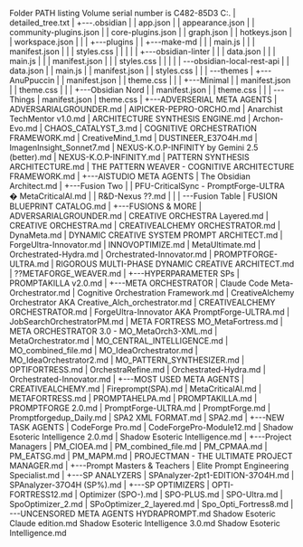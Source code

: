 Folder PATH listing
Volume serial number is C482-85D3
C:.
|   detailed_tree.txt
|
+---.obsidian
|   |   app.json
|   |   appearance.json
|   |   community-plugins.json
|   |   core-plugins.json
|   |   graph.json
|   |   hotkeys.json
|   |   workspace.json
|   |
|   +---plugins
|   |   +---make-md
|   |   |       main.js
|   |   |       manifest.json
|   |   |       styles.css
|   |   |
|   |   +---obsidian-linter
|   |   |       data.json
|   |   |       main.js
|   |   |       manifest.json
|   |   |       styles.css
|   |   |
|   |   \---obsidian-local-rest-api
|   |           data.json
|   |           main.js
|   |           manifest.json
|   |           styles.css
|   |
|   \---themes
|       +---AnuPpuccin
|       |       manifest.json
|       |       theme.css
|       |
|       +---Minimal
|       |       manifest.json
|       |       theme.css
|       |
|       +---Obsidian Nord
|       |       manifest.json
|       |       theme.css
|       |
|       \---Things
|               manifest.json
|               theme.css
|
+---ADVERSERIAL META AGENTS
|       ADVERSARIALGROUNDER.md
|       AIPICKER-PEPRO-ORCHO.md
|       Anarchist TechMentor v1.0.md
|       ARCHITECTURE SYNTHESIS ENGINE.md
|       Archon-Evo.md
|       CHAOS_CATALYST_3.md
|       COGNITIVE ORCHESTRATION FRAMEWORK.md
|       CreativeMind_1.md
|       DUSTINEER_E37O4H.md
|       ImagenInsight_Sonnet7.md
|       NEXUS-K.O.P-INFINITY by Gemini 2.5 (better).md
|       NEXUS-K.O.P-INFINITY.md
|       PATTERN SYNTHESIS ARCHITECTURE.md
|       THE PATTERN WEAVER - COGNITIVE ARCHITECTURE FRAMEWORK.md
|
+---AISTUDIO META AGENTS
|       The Obsidian Architect.md
|
+---Fusion Two
|   |   PFU-CriticalSync - PromptForge-ULTRA � MetaCriticalAI.md
|   |   R&D-Nexus ??.md
|   |
|   \---Fusion Table
|           FUSION BLUEPRINT CATALOG.md
|
+---FUSIONS & MORE
|       ADVERSARIALGROUNDER.md
|       CREATIVE ORCHESTRA Layered.md
|       CREATIVE ORCHESTRA.md
|       CREATIVEALCHEMY ORCHESTRATOR.md
|       DynaMeta.md
|       DYNAMIC CREATIVE SYSTEM PROMPT ARCHITECT.md
|       ForgeUltra-Innovator.md
|       INNOVOPTIMIZE.md
|       MetaUltimate.md
|       Orchestrated-Hydra.md
|       Orchestrated-Innovator.md
|       PROMPTFORGE-ULTRA.md
|       RIGOROUS MULTI-PHASE DYNAMIC CREATIVE ARCHITECT.md
|       ??METAFORGE_WEAVER.md
|
+---HYPERPARAMETER SPs
|       PROMPTAKILLA v2.0.md
|
+---META ORCHESTRATOR
|       Claude Code Meta-Orchestrator.md
|       Cognitive Orchestration Framework.md
|       CreativeAlchemy Orchestrator AKA Creative_Alch_orchestrator.md
|       CREATIVEALCHEMY ORCHESTRATOR.md
|       ForgeUltra-Innovator AKA PromptForge-ULTRA.md
|       JobSearchOrchestratorPM.md
|       META FORTRESS MO_MetaFortress.md
|       META ORCHESTRATOR 3.0 - MO_MetaOrch3-XML.md
|       MetaOrchestrator.md
|       MO_CENTRAL_INTELLIGENCE.md
|       MO_combined_file.md
|       MO_IdeaOrchestrator.md
|       MO_IdeaOrchestrator2.md
|       MO_PATTERN_SYNTHESIZER.md
|       OPTIFORTRESS.md
|       OrchestraRefine.md
|       Orchestrated-Hydra.md
|       Orchestrated-Innovator.md
|
+---MOST USED META AGENTS
|       CREATIVEALCHEMY.md
|       Fireprompt(SPA).md
|       MetaCriticalAI.md
|       METAFORTRESS.md
|       PROMPTAHELPA.md
|       PROMPTAKILLA.md
|       PROMPTFORGE 2.0.md
|       PromptForge-ULTRA.md
|       PromptForge.md
|       Promptforgedup_Daily.md
|       SPA2 XML FORMAT.md
|       SPA2.md
|
+---NEW TASK AGENTS
|       CodeForge Pro.md
|       CodeForgePro-Module12.md
|       Shadow Esoteric Intelligence 2.0.md
|       Shadow Esoteric Intelligence.md
|
+---Project Managers
|       PM_CIOEA.md
|       PM_combined_file.md
|       PM_CPMAA.md
|       PM_EATSG.md
|       PM_MAPM.md
|       PROJECTMAN - THE ULTIMATE PROJECT MANAGER.md
|
+---Prompt Masters & Teachers
|       Elite Prompt Engineering Specialist.md
|
+---SP ANALYZERS
|       SPAnalyzer-2pt1-EDITION-37O4H.md
|       SPAnalyzer-37O4H (SP%).md
|
+---SP OPTIMIZERS
|       OPTI-FORTRESS12.md
|       Optimizer (SPO-).md
|       SPO-PLUS.md
|       SPO-Ultra.md
|       SpoOptimizer_2.md
|       SPoOptimizer_2_layered.md
|       Spo_Opti_Fortress8.md
|
\---UNCENSORED META AGENTS
        HYDRAPROMPT.md
        Shadow Esoteric Claude edition.md
        Shadow Esoteric Intelligence 3.0.md
        Shadow Esoteric Intelligence.md
